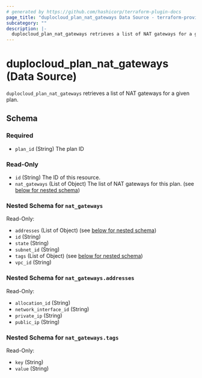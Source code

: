 ```yaml
---
# generated by https://github.com/hashicorp/terraform-plugin-docs
page_title: "duplocloud_plan_nat_gateways Data Source - terraform-provider-duplocloud"
subcategory: ""
description: |-
  duplocloud_plan_nat_gateways retrieves a list of NAT gateways for a given plan.
---
```


# duplocloud_plan_nat_gateways (Data Source)

`duplocloud_plan_nat_gateways` retrieves a list of NAT gateways for a given plan.



<!-- schema generated by tfplugindocs -->
## Schema

### Required

- `plan_id` (String) The plan ID

### Read-Only

- `id` (String) The ID of this resource.
- `nat_gateways` (List of Object) The list of NAT gateways for this plan. (see [below for nested schema](#nestedatt--nat_gateways))

<a id="nestedatt--nat_gateways"></a>
### Nested Schema for `nat_gateways`

Read-Only:

- `addresses` (List of Object) (see [below for nested schema](#nestedobjatt--nat_gateways--addresses))
- `id` (String)
- `state` (String)
- `subnet_id` (String)
- `tags` (List of Object) (see [below for nested schema](#nestedobjatt--nat_gateways--tags))
- `vpc_id` (String)

<a id="nestedobjatt--nat_gateways--addresses"></a>
### Nested Schema for `nat_gateways.addresses`

Read-Only:

- `allocation_id` (String)
- `network_interface_id` (String)
- `private_ip` (String)
- `public_ip` (String)


<a id="nestedobjatt--nat_gateways--tags"></a>
### Nested Schema for `nat_gateways.tags`

Read-Only:

- `key` (String)
- `value` (String)
